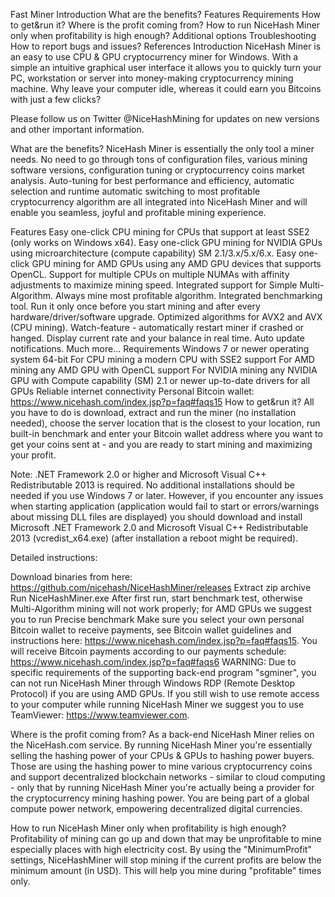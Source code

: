Fast Miner
Introduction
What are the benefits?
Features
Requirements
How to get&run it?
Where is the profit coming from?
How to run NiceHash Miner only when profitability is high enough?
Additional options
Troubleshooting
How to report bugs and issues?
References
Introduction
NiceHash Miner is an easy to use CPU & GPU cryptocurrency miner for Windows. With a simple an intuitive graphical user interface it allows you to quickly turn your PC, workstation or server into money-making cryptocurrency mining machine. Why leave your computer idle, whereas it could earn you Bitcoins with just a few clicks?



Please follow us on Twitter @NiceHashMining for updates on new versions and other important information.

What are the benefits?
NiceHash Miner is essentially the only tool a miner needs. No need to go through tons of configuration files, various mining software versions, configuration tuning or cryptocurrency coins market analysis. Auto-tuning for best performance and efficiency, automatic selection and runtime automatic switching to most profitable cryptocurrency algorithm are all integrated into NiceHash Miner and will enable you seamless, joyful and profitable mining experience.

Features
Easy one-click CPU mining for CPUs that support at least SSE2 (only works on Windows x64).
Easy one-click GPU mining for NVIDIA GPUs using microarchitecture (compute capability) SM 2.1/3.x/5.x/6.x.
Easy one-click GPU mining for AMD GPUs using any AMD GPU devices that supports OpenCL.
Support for multiple CPUs on multiple NUMAs with affinity adjustments to maximize mining speed.
Integrated support for Simple Multi-Algorithm. Always mine most profitable algorithm.
Integrated benchmarking tool. Run it only once before you start mining and after every hardware/driver/software upgrade.
Optimized algorithms for AVX2 and AVX (CPU mining).
Watch-feature - automatically restart miner if crashed or hanged.
Display current rate and your balance in real time.
Auto update notifications.
Much more...
Requirements
Windows 7 or newer operating system 64-bit
For CPU mining a modern CPU with SSE2 support
For AMD mining any AMD GPU with OpenCL support
For NVIDIA mining any NVIDIA GPU with Compute capability (SM) 2.1 or newer
up-to-date drivers for all GPUs
Reliable internet connectivity
Personal Bitcoin wallet: https://www.nicehash.com/index.jsp?p=faq#faqs15
How to get&run it?
All you have to do is download, extract and run the miner (no installation needed), choose the server location that is the closest to your location, run built-in benchmark and enter your Bitcoin wallet address where you want to get your coins sent at - and you are ready to start mining and maximizing your profit.

Note: .NET Framework 2.0 or higher and Microsoft Visual C++ Redistributable 2013 is required. No additional installations should be needed if you use Windows 7 or later. However, if you encounter any issues when starting application (application would fail to start or errors/warnings about missing DLL files are displayed) you should download and install Microsoft .NET Framework 2.0 and Microsoft Visual C++ Redistributable 2013 (vcredist_x64.exe) (after installation a reboot might be required).

Detailed instructions:

Download binaries from here: https://github.com/nicehash/NiceHashMiner/releases
Extract zip archive
Run NiceHashMiner.exe
After first run, start benchmark test, otherwise Multi-Algorithm mining will not work properly; for AMD GPUs we suggest you to run Precise benchmark
Make sure you select your own personal Bitcoin wallet to receive payments, see Bitcoin wallet guidelines and instructions here: https://www.nicehash.com/index.jsp?p=faq#faqs15.
You will receive Bitcoin payments according to our payments schedule: https://www.nicehash.com/index.jsp?p=faq#faqs6
WARNING: Due to specific requirements of the supporting back-end program "sgminer", you can not run NiceHash Miner through Windows RDP (Remote Desktop Protocol) if you are using AMD GPUs. If you still wish to use remote access to your computer while running NiceHash Miner we suggest you to use TeamViewer: https://www.teamviewer.com.

Where is the profit coming from?
As a back-end NiceHash Miner relies on the NiceHash.com service. By running NiceHash Miner you're essentially selling the hashing power of your CPUs & GPUs to hashing power buyers. Those are using the hashing power to mine various cryptocurrency coins and support decentralized blockchain networks - similar to cloud computing - only that by running NiceHash Miner you're actually being a provider for the cryptocurrency mining hashing power. You are being part of a global compute power network, empowering decentralized digital currencies.

How to run NiceHash Miner only when profitability is high enough?
Profitability of mining can go up and down that may be unprofitable to mine especially places with high electricity cost. By using the "MinimumProfit" settings, NiceHashMiner will stop mining if the current profits are below the minimum amount (in USD). This will help you mine during "profitable" times only.
 